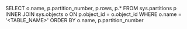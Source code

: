 SELECT o.name, p.partition_number, p.rows, p.*
FROM sys.partitions p
INNER JOIN sys.objects o ON p.object_id = o.object_id
WHERE o.name = '<TABLE_NAME>'
ORDER BY o.name, p.partition_number